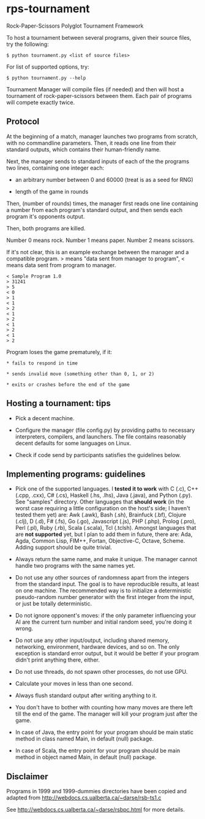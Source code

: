 rps-tournament
==============

Rock-Paper-Scissors Polyglot Tournament Framework

To host a tournament between several programs, given their source files, try the following:

    $ python tournament.py <list of source files>

For list of supported options, try:

    $ python tournament.py --help

Tournament Manager will compile files (if needed) and then will host a tournament of rock-paper-scissors between them. Each pair of programs will compete exactly twice.

Protocol
--------

At the beginning of a match, manager launches two programs from scratch, with no commandline parameters. Then, it reads one line from their standard outputs, which contains their human-friendly name.

Next, the manager sends to standard inputs of each of the the programs two lines, containing one integer each:

* an arbitrary number between 0 and 60000 (treat is as a seed for RNG)

* length of the game in rounds

Then, (number of rounds) times, the manager first reads one line containing a number from each program's standard output, and then sends each program it's opponents output.

Then, both programs are killed.

Number 0 means rock. Number 1 means paper. Number 2 means scissors.

If it's not clear, this is an example exchange between the manager and a compatible program. > means "data sent from manager to program", < means data sent from program to manager.

    < Sample Program 1.0
    > 31241
    > 5
    < 0
    > 1
    < 1
    > 2
    < 1
    > 2
    < 1
    > 2
    < 1
    > 2

Program loses the game prematurely, if it:

    * fails to respond in time

    * sends invalid move (something other than 0, 1, or 2)

    * exits or crashes before the end of the game

Hosting a tournament: tips
--------------------------

* Pick a decent machine.

* Configure the manager (file config.py) by providing paths to necessary interpreters, compilers, and launchers. The file contains reasonably decent defaults for some languages on Linux.

* Check if code send by participants satisfies the guidelines below.

Implementing programs: guidelines
---------------------------------

* Pick one of the supported languages. 
I **tested it to work** with C (.c), C++ (.cpp, .cxx), C# (.cs), Haskell (.hs, .lhs), Java (.java), and Python (.py). See "samples" directory. 
Other languages that **should work** (in the worst case requiring a little configuration on the host's side; I haven't tested them yet) are: Awk (.awk), Bash (.sh), Brainfuck (.bf), Clojure (.clj), D (.d), F# (.fs), Go (.go), Javascript (.js), PHP (.php), Prolog (.pro), Perl (.pl), Ruby (.rb), Scala (.scala), Tcl (.tclsh).
Amongst languages that are **not supported** yet, but I plan to add them in future, there are: Ada, Agda, Common Lisp, FIM++, Fortan, Objective-C, Octave, Scheme. Adding support should be quite trivial.

* Always return the same name, and make it unique. The manager cannot handle two programs with the same names yet.

* Do not use any other sources of randomness apart from the integers from the standard input. The goal is to have reproducible results, at least on one machine. The recommended way is to initialize a deterministic pseudo-random number generator with the first integer from the input, or just be totally deterministic.

* Do not ignore opponent's moves: if the only parameter influencing your AI are the current turn number and initial random seed, you're doing it wrong.

* Do not use any other input/output, including shared memory, networking, environment, hardware devices, and so on. The only exception is standard error output, but it would be better if your program didn't print anything there, either.

* Do not use threads, do not spawn other processes, do not use GPU.

* Calculate your moves in less than one second.

* Always flush standard output after writing anything to it.

* You don't have to bother with counting how many moves are there left till the end of the game. The manager will kill your program just after the game.

* In case of Java, the entry point for your program should be main static method in class named Main, in default (null) package.

* In case of Scala, the entry point for your program should be main method in object named Main, in default (null) package.

Disclaimer
----------

Programs in 1999 and 1999-dummies directories have been copied and adapted from http://webdocs.cs.ualberta.ca/~darse/rsb-ts1.c

See http://webdocs.cs.ualberta.ca/~darse/rsbpc.html for more details.